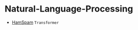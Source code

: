 # Natural-Language-Processing

- <a href = "https://github.com/naik24/Natural-Language-Processing/tree/master/HamSpam">HamSpam</a> `Transformer`
